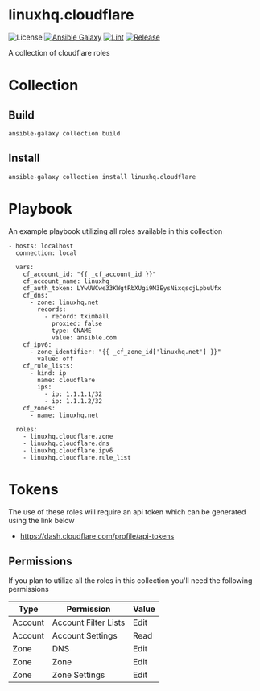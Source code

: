 # linuxhq.cloudflare

![License](https://img.shields.io/badge/license-GPLv3-lightgreen)
[![Ansible Galaxy](https://img.shields.io/badge/collection-linuxhq.cloudflare-blue)](https://galaxy.ansible.com/linuxhq/cloudflare)
[![Lint](https://github.com/linuxhq/ansible-collection-cloudflare/actions/workflows/linting.yml/badge.svg)](https://github.com/linuxhq/ansible-collection-cloudflare/actions/workflows/linting.yml)
[![Release](https://github.com/linuxhq/ansible-collection-cloudflare/actions/workflows/release.yml/badge.svg)](https://github.com/linuxhq/ansible-collection-cloudflare/actions/workflows/release.yml)

A collection of cloudflare roles

# Collection

## Build

    ansible-galaxy collection build

## Install

    ansible-galaxy collection install linuxhq.cloudflare

# Playbook

An example playbook utilizing all roles available in this collection

    - hosts: localhost
      connection: local

      vars:
        cf_account_id: "{{ _cf_account_id }}"
        cf_account_name: linuxhq
        cf_auth_token: LYwUWCwe33KWgtRbXUgi9M3EysNixqscjLpbuUfx
        cf_dns:
          - zone: linuxhq.net
            records:
              - record: tkimball
                proxied: false
                type: CNAME
                value: ansible.com
        cf_ipv6:
          - zone_identifier: "{{ _cf_zone_id['linuxhq.net'] }}"
            value: off
        cf_rule_lists:
          - kind: ip
            name: cloudflare
            ips:
              - ip: 1.1.1.1/32
              - ip: 1.1.1.2/32
        cf_zones:
          - name: linuxhq.net

      roles:
        - linuxhq.cloudflare.zone
        - linuxhq.cloudflare.dns
        - linuxhq.cloudflare.ipv6
        - linuxhq.cloudflare.rule_list

# Tokens

The use of these roles will require an api token which can be generated using the link below

* https://dash.cloudflare.com/profile/api-tokens

## Permissions

If you plan to utilize all the roles in this collection you'll need the following permissions

| Type    | Permission           | Value |
| ------- | -------------------- | ----- |
| Account | Account Filter Lists | Edit  |
| Account | Account Settings     | Read  |
| Zone    | DNS                  | Edit  |
| Zone    | Zone                 | Edit  |
| Zone    | Zone Settings        | Edit  |
